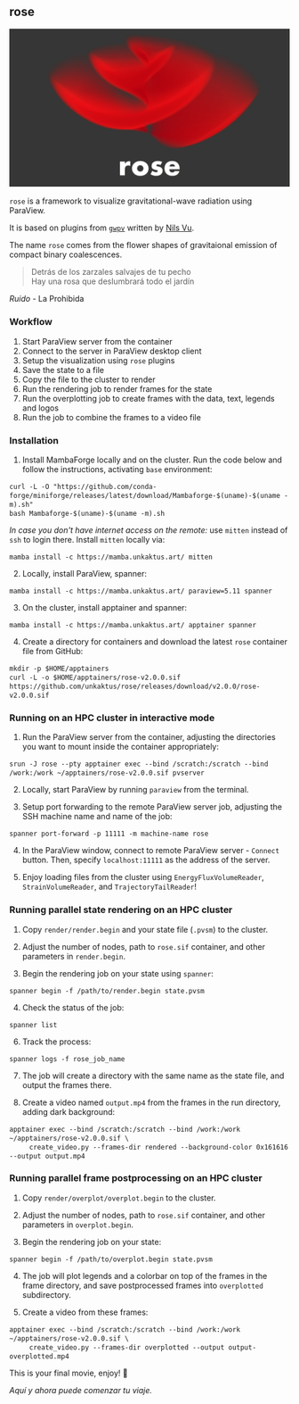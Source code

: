 ## rose

![The rose](rose.png)

`rose` is a framework to visualize gravitational-wave radiation using ParaView.

It is based on plugins from [`gwpv`](https://github.com/nilsvu/gwpv) written by [Nils Vu](https://github.com/nilsvu).

The name `rose` comes from the flower shapes of gravitaional emission of compact binary coalescences.

> Detrás de los zarzales salvajes de tu pecho \
> Hay una rosa que deslumbrará todo el jardín

_Ruido_ - La Prohibida

### Workflow
1. Start ParaView server from the container
2. Connect to the server in ParaView desktop client
3. Setup the visualization using `rose` plugins
4. Save the state to a file
5. Copy the file to the cluster to render
6. Run the rendering job to render frames for the state
7. Run the overplotting job to create frames with the data, text, legends and logos
8. Run the job to combine the frames to a video file


### Installation

1. Install MambaForge locally and on the cluster.
Run the code below and follow the instructions, activating `base` environment:

```shell
curl -L -O "https://github.com/conda-forge/miniforge/releases/latest/download/Mambaforge-$(uname)-$(uname -m).sh"
bash Mambaforge-$(uname)-$(uname -m).sh
```

_In case you don't have internet access on the remote:_ use `mitten` instead of `ssh` to login there.
Install `mitten` locally via:
```shell
mamba install -c https://mamba.unkaktus.art/ mitten
```

2. Locally, install ParaView, spanner:
```shell
mamba install -c https://mamba.unkaktus.art/ paraview=5.11 spanner
```

3. On the cluster, install apptainer and spanner:
```shell
mamba install -c https://mamba.unkaktus.art/ apptainer spanner
```

4. Create a directory for containers and download the latest `rose` container file from GitHub:
```shell
mkdir -p $HOME/apptainers
curl -L -o $HOME/apptainers/rose-v2.0.0.sif https://github.com/unkaktus/rose/releases/download/v2.0.0/rose-v2.0.0.sif
```


### Running on an HPC cluster in interactive mode

1. Run the ParaView server from the container, adjusting the directories you want to mount inside the container appropriately:
```shell
srun -J rose --pty apptainer exec --bind /scratch:/scratch --bind /work:/work ~/apptainers/rose-v2.0.0.sif pvserver
```

2. Locally, start ParaView by running `paraview` from the terminal.

3. Setup port forwarding to the remote ParaView server job, adjusting the SSH machine name and name of the job:
```shell
spanner port-forward -p 11111 -m machine-name rose
```

4. In the ParaView window, connect to remote ParaView server - `Connect` button.
Then, specify `localhost:11111` as the address of the server.

6. Enjoy loading files from the cluster using `EnergyFluxVolumeReader`, `StrainVolumeReader`, and `TrajectoryTailReader`!



### Running parallel state rendering on an HPC cluster

1. Copy `render/render.begin` and your state file (`.pvsm`) to the cluster.

2. Adjust the number of nodes, path to `rose.sif` container, and other parameters in `render.begin`.

3. Begin the rendering job on your state using `spanner`:
```shell
spanner begin -f /path/to/render.begin state.pvsm
```
4. Check the status of the job:
```shell
spanner list
```

6. Track the process:
```shell
spanner logs -f rose_job_name
```

7. The job will create a directory with the same name as the state file, and output the frames there.

8. Create a video named `output.mp4` from the frames in the run directory, adding dark background:
```shell
apptainer exec --bind /scratch:/scratch --bind /work:/work ~/apptainers/rose-v2.0.0.sif \
     create_video.py --frames-dir rendered --background-color 0x161616 --output output.mp4
```

### Running parallel frame postprocessing on an HPC cluster

1. Copy `render/overplot/overplot.begin` to the cluster.

2. Adjust the number of nodes, path to `rose.sif` container, and other parameters in `overplot.begin`.

3. Begin the rendering job on your state:
```shell
spanner begin -f /path/to/overplot.begin state.pvsm
```

4. The job will plot legends and a colorbar on top of the frames in the frame directory, and save
postprocessed frames into `overplotted` subdirectory.

5. Create a video from these frames:
```shell
apptainer exec --bind /scratch:/scratch --bind /work:/work ~/apptainers/rose-v2.0.0.sif \
     create_video.py --frames-dir overplotted --output output-overplotted.mp4
```

This is your final movie, enjoy! 💫

_Aquí y ahora puede comenzar tu viaje._
